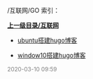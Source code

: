 /互联网/GO 索引：


**[上一级目录/互联网](/互联网/index.md)**

- [ubuntu搭建hugo博客](/互联网/GO/ubuntu搭建hugo博客.md)

- [window10搭建hugo博客](/互联网/GO/window10搭建hugo博客.md)


<font size=2 color='grey'> 2020-03-10 09:59 </font>